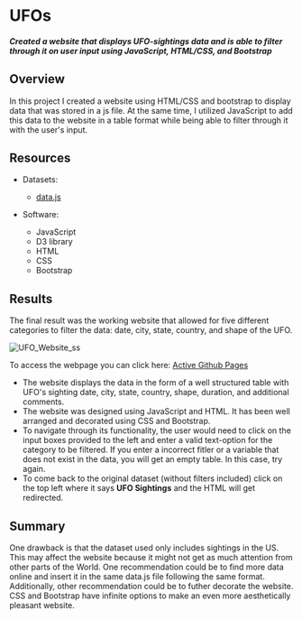# UFOs 
#### *Created a website that displays UFO-sightings data and is able to filter through it on user input using JavaScript, HTML/CSS, and Bootstrap*

## Overview 
In this project I created a website using HTML/CSS and bootstrap to display data that was stored in a js file. At the same time, I utilized JavaScript to add this data to the website in a table format while being able to filter through it with the user's input. 

## Resources
- Datasets:
  - [data.js](https://github.com/nicoserrano/UFOs/blob/main/static/js/data.js)

- Software:
  - JavaScript
  - D3 library
  - HTML
  - CSS
  - Bootstrap

## Results
The final result was the working website that allowed for five different categories to filter the data: date, city, state, country, and shape of the UFO.  

![UFO_Website_ss](https://user-images.githubusercontent.com/83378141/127707522-1450327c-5098-4892-aceb-7b5440098be9.png)

To access the webpage you can click here: [Active Github Pages](https://nicoserrano.github.io/UFOs/)

- The website displays the data in the form of a well structured table with UFO's sighting date, city, state, country, shape, duration, and additional comments. 
- The website was designed using JavaScript and HTML. It has been well arranged and decorated using CSS and Bootstrap. 
- To navigate through its functionality, the user would need to click on the input boxes provided to the left and enter a valid text-option for the category to be filtered. If you enter a incorrect fitler or a variable that does not exist in the data, you will get an empty table. In this case, try again.  
- To come back to the original dataset (without filters included) click on the top left where it says **UFO Sightings** and the HTML will get redirected. 


## Summary
One drawback is that the dataset used only includes sightings in the US. This may affect the website because it might not get as much attention from other parts of the World. One recommendation could be to find more data online and insert it in the same data.js file following the same format. Additionally, other recommendation could be to futher decorate the website. CSS and Bootstrap have infinite options to make an even more aesthetically pleasant website. 
